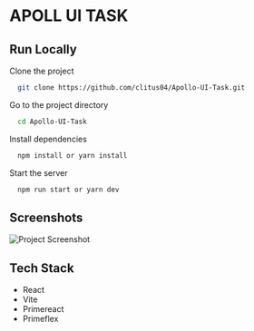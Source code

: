 # APOLL UI TASK

## Run Locally

Clone the project

```bash
  git clone https://github.com/clitus04/Apollo-UI-Task.git
```

Go to the project directory

```bash
  cd Apollo-UI-Task
```

Install dependencies

```bash
  npm install or yarn install
```

Start the server

```bash
  npm run start or yarn dev
```

## Screenshots

![Project Screenshot](/relative/src/assets/Screenshot.png?raw=true "Screenshot")

## Tech Stack

- React
- Vite
- Primereact
- Primeflex
